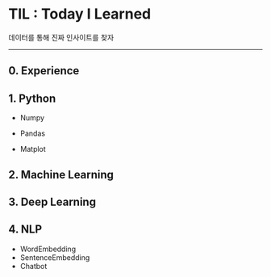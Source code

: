 

# TIL : Today I Learned

데이터를 통해 진짜 인사이트를 찾자



---

## 0. Experience



## 1. Python

- Numpy

- Pandas

- Matplot



## 2. Machine Learning



## 3. Deep Learning



## 4. NLP

- WordEmbedding
- SentenceEmbedding
- Chatbot
